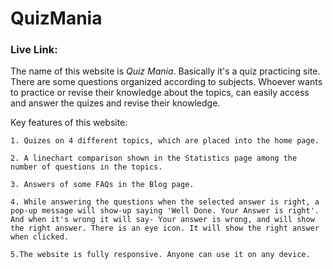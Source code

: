# QuizMania

### Live Link: 

The name of this website is _Quiz Mania_. Basically it's a quiz practicing site. There are some questions organized according to subjects. Whoever wants to practice or revise their knowledge about the topics, can easily access and 
answer the quizes and revise their knowledge.

Key features of this website:

    1. Quizes on 4 different topics, which are placed into the home page.

    2. A linechart comparison shown in the Statistics page among the number of questions in the topics.

    3. Answers of some FAQs in the Blog page.

    4. While answering the questions when the selected answer is right, a pop-up message will show-up saying 'Well Done. Your Answer is right'. And when it's wrong it will say- Your answer is wrong, and will show the right answer. There is an eye icon. It will show the right answer when clicked.

    5.The website is fully responsive. Anyone can use it on any device.

    